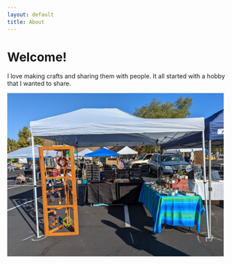 ```yaml
---
layout: default
title: About
---
```

# Welcome!
I love making crafts and sharing them with people. It all started with a hobby that I wanted to share.

<img src="/images/setupfull.jpg" width="500" /> 






